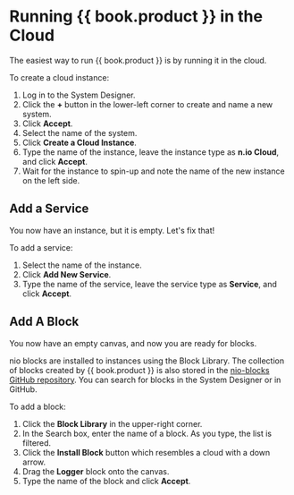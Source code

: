 # Running {{ book.product }} in the Cloud

The easiest way to run {{ book.product }} is by running it in the cloud.

To create a cloud instance:

1. Log in to the System Designer.
2. Click the **+** button in the lower-left corner to create and name a new system.
3. Click **Accept**.
4. Select the name of the system.
5. Click **Create a Cloud Instance**.
6. Type the name of the instance, leave the instance type as **n.io Cloud**, and click **Accept**.
7. Wait for the instance to spin-up and note the name of the new instance on the left side.

## Add a Service

You now have an instance, but it is empty. Let's fix that!

To add a service:

1. Select the name of the instance.
2. Click **Add New Service**.
3. Type the name of the service, leave the service type as **Service**, and click **Accept**.

## Add A Block

You now have an empty canvas, and now you are ready for blocks.

nio blocks are installed to instances using the Block Library. The collection of blocks created by {{ book.product }} is also stored in the [nio-blocks GitHub repository](https://github.com/nio-blocks). You can search for blocks in the System Designer or in GitHub. 

To add a block:

1. Click the **Block Library** in the upper-right corner.
2. In the Search box, enter the name of a block. As you type, the list is filtered.
3. Click the **Install Block** button which resembles a cloud with a down arrow.
3. Drag the **Logger** block onto the canvas.
5. Type the name of the block and click **Accept**. 